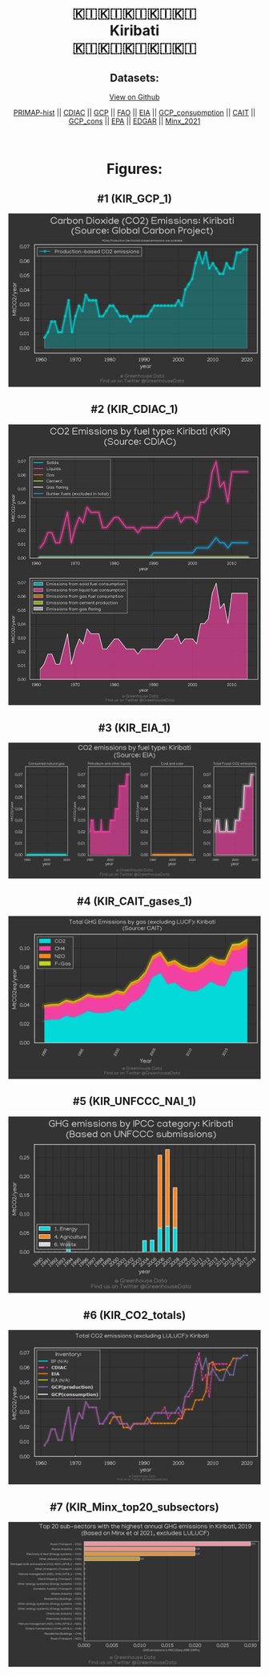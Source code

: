 
<center>
<h1 align="center">
🇰🇮🇰🇮🇰🇮🇰🇮🇰🇮
<br>
Kiribati
<br>
🇰🇮🇰🇮🇰🇮🇰🇮🇰🇮
</h1>
<h2>Datasets:</h2>
<p><a href="https://github.com/dquintani/GreenhouseData/tree/master/country_data/KIR_Kiribati/data">View on Github</a>
<br></p><p><a href="data/KIR_PRIMAP-hist.csv">PRIMAP-hist</a> || <a href="data/KIR_CDIAC.csv">CDIAC</a> || <a href="data/KIR_GCP.csv">GCP</a> || <a href="data/KIR_FAO.csv">FAO</a> || <a href="data/KIR_EIA.csv">EIA</a> || <a href="data/KIR_GCP_consupmption.csv">GCP_consupmption</a> || <a href="data/KIR_CAIT.csv">CAIT</a> || <a href="data/KIR_GCP_cons.csv">GCP_cons</a> || <a href="data/KIR_EPA.csv">EPA</a> || <a href="data/KIR_EDGAR.csv">EDGAR</a> || <a href="data/KIR_Minx_2021.csv">Minx_2021</a></p><p><br></p>
<h1>Figures:</h1><h2>#1 (KIR_GCP_1)</h2>
<p><img alt="" src="figures/KIR_GCP_1.png" /></p><h2>#2 (KIR_CDIAC_1)</h2>
<p><img alt="" src="figures/KIR_CDIAC_1.png" /></p><h2>#3 (KIR_EIA_1)</h2>
<p><img alt="" src="figures/KIR_EIA_1.png" /></p><h2>#4 (KIR_CAIT_gases_1)</h2>
<p><img alt="" src="figures/KIR_CAIT_gases_1.png" /></p><h2>#5 (KIR_UNFCCC_NAI_1)</h2>
<p><img alt="" src="figures/KIR_UNFCCC_NAI_1.png" /></p><h2>#6 (KIR_CO2_totals)</h2>
<p><img alt="" src="figures/KIR_CO2_totals.png" /></p><h2>#7 (KIR_Minx_top20_subsectors)</h2>
<p><img alt="" src="figures/KIR_Minx_top20_subsectors.png" /></p>